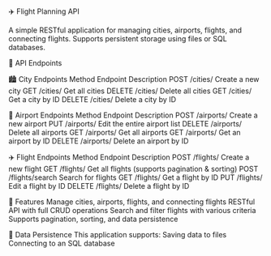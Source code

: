 ✈️ Flight Planning API

A simple RESTful application for managing cities, airports, flights, and connecting flights. Supports persistent storage using files or SQL databases.

🚀 API Endpoints

🏙️ City Endpoints
Method	Endpoint	Description
POST	/cities/	Create a new city
GET	/cities/	Get all cities
DELETE	/cities/	Delete all cities
GET	/cities/<id>	Get a city by ID
DELETE	/cities/<id>	Delete a city by ID

🛫 Airport Endpoints
Method	Endpoint	Description
POST	/airports/	Create a new airport
PUT	/airports/	Edit the entire airport list
DELETE	/airports/	Delete all airports
GET	/airports/	Get all airports
GET	/airports/<id>	Get an airport by ID
DELETE	/airports/<id>	Delete an airport by ID

✈️ Flight Endpoints
Method	Endpoint	Description
POST	/flights/	Create a new flight
GET	/flights/	Get all flights (supports pagination & sorting)
POST	/flights/search	Search for flights
GET	/flights/<id>	Get a flight by ID
PUT	/flights/<id>	Edit a flight by ID
DELETE	/flights/<id>	Delete a flight by ID

📌 Features
Manage cities, airports, flights, and connecting flights
RESTful API with full CRUD operations
Search and filter flights with various criteria
Supports pagination, sorting, and data persistence

💾 Data Persistence
This application supports:
Saving data to files
Connecting to an SQL database

